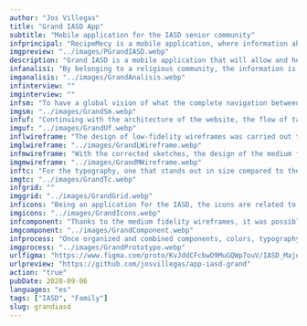 ```yaml
---
author: "Jos Villegas"
title: "Grand IASD App"
subtitle: "Mobile application for the IASD senior community"
infprincipal: "RecipeMecy is a mobile application, where information about food recipes made by the family is displayed"
imgpreview: "../images/PGrandIASD.webp"
description: "Grand IASD is a mobile application that will allow and help part of the Adventist community (older adults) to have a space where they will find the basic readings they need and share more moments with their families."
infanalisi: "By belonging to a religious community, the information is abundant, the same happens for mobile applications, except that not all of them are in a single app or if they have it as options, they are redirected to external sites."
imganalisis: "../images/GrandAnalisis.webp"
infinterview: ""
imginterview: ""
infsm: "To have a global vision of what the complete navigation between screens will be, the following site map was designed"
imgsm: "../images/GrandSm.webp"
infuf: "Continuing with the architecture of the website, the flow of tasks that the family members will follow to follow the desired recipe was established."
imguf: "../images/GrandUf.webp"
inflwireframe: "The design of low-fidelity wireframes was carried out to have a better vision that what was investigated and structured were aligned."
imglwireframe: "../images/GrandLWireframe.webp"
infmwireframe: "With the corrected sketches, the design of the medium fidelity wireframes began."
imgmwireframe: "../images/GrandMWireframe.webp"
inftc: "For the typography, one that stands out in size compared to the basic one was used since it would help with reading and for the color part, it was thought to play with the variants of one that does not affect the visual capacity of the users."
imgtc: "../images/GrandTc.webp"
infgrid: ""
imggrid: "../images/GrandGrid.webp"
inficons: "Being an application for the IASD, the icons are related to the theme of religion and concepts about the church."
imgicons: "../images/GrandIcons.webp"
infcomponent: "Thanks to the medium fidelity wireframes, it was possible to find sections where certain points were repetitive and had states, therefore components were created that will help the design be faster and its future development more feasible."
imgcomponent: "../images/GrandComponent.webp"
infprocess: "Once organized and combined components, colors, typography, images, etc., the final design of each screen could be made."
imgprocess: "../images/GrandPrototype.webp"
urlfigma: "https://www.figma.com/proto/KvJddCFcbwO9MuGQWp7ouV/IASD_Major?page-id=2%3A3&node-id=2-7&viewport=313%2C576%2C0.06&t=3ri3pqmZEcyO9InT-9&scaling=scale-down&content-scaling=fixed&starting-point-node-id=2%3A7&show-proto-sidebar=1"
urlpreview: "https://github.com/josvillegas/app-iasd-grand"
action: "true"
pubDate: 2020-09-06
languages: "es"
tags: ["IASD", "Family"]
slug: grandiasd
---
```

